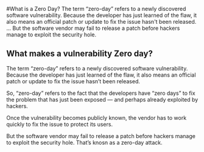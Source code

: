 #What is a Zero Day?
The term “zero-day” refers to a newly discovered software vulnerability. Because the developer has just learned of the flaw, it also means an official patch or update to fix the issue hasn't been released. ... But the software vendor may fail to release a patch before hackers manage to exploit the security hole.

## What makes a vulnerability Zero day?

The term “zero-day” refers to a newly discovered software vulnerability. Because the developer has just learned of the flaw, it also means an official patch or update to fix the issue hasn’t been released.

So, “zero-day” refers to the fact that the developers have “zero days” to fix the problem that has just been exposed — and perhaps already exploited by hackers.

Once the vulnerability becomes publicly known, the vendor has to work quickly to fix the issue to protect its users.

But the software vendor may fail to release a patch before hackers manage to exploit the security hole. That’s knosn as a zero-day attack.
